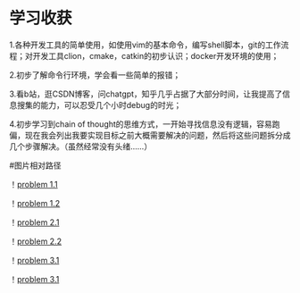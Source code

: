 # 学习收获

1.各种开发工具的简单使用，如使用vim的基本命令，编写shell脚本，git的工作流程；对开发工具clion，cmake，catkin的初步认识；docker开发环境的使用；

2.初步了解命令行环境，学会看一些简单的报错；

3.看b站，逛CSDN博客，问chatgpt，知乎几乎占据了大部分时间，让我提高了信息搜集的能力，可以忍受几个小时debug的时光；

4.初步学习到chain of thought的思维方式，一开始寻找信息没有逻辑，容易跑偏，现在我会列出我要实现目标之前大概需要解决的问题，然后将这些问题拆分成几个步骤解决。（虽然经常没有头绪……）

#图片相对路径

！[problem 1.1](1.png)

！[problem 1.2](1(2).png)

！[problem 2.1](2.png)

！[problem 2.2](2(2).png)

！[problem 3.1](3.png)

！[problem 3.1](3(2).png)

